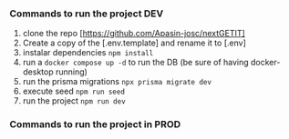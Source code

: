 ### Commands to run the project **DEV**

1. clone the repo [https://github.com/Apasin-josc/nextGETIT]
2. Create a copy of the [.env.template] and rename it to [.env]
3. instalar dependencies `npm install`
4. run a `docker compose up -d` to run the DB (be sure of having docker-desktop running)
5. run the prisma migrations `npx prisma migrate dev`
6. execute seed `npm run seed`
7. run the project `npm run dev`

### Commands to run the project in **PROD**
